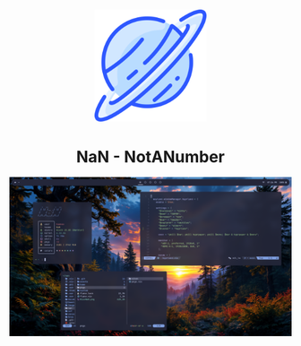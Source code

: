 <h1 align="center"><img src="./assets/readme/saturno.png" width="200px"></h1>

<h1 align="center">NaN - NotANumber</h1>

<img src="./assets/readme/Rice.png">

